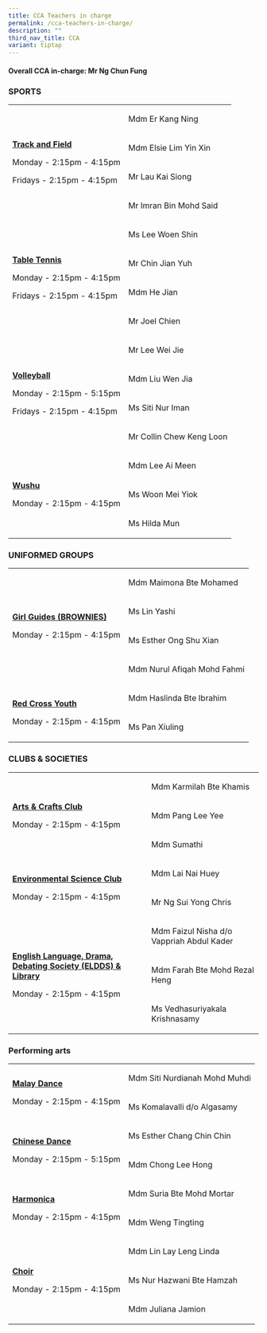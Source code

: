 ```yaml
---
title: CCA Teachers in charge
permalink: /cca-teachers-in-charge/
description: ""
third_nav_title: CCA
variant: tiptap
---
```

<p></p>
<h4><strong>Overall CCA in-charge: Mr Ng Chun Fung</strong></h4>
<h3>SPORTS</h3>
<table style="minWidth: 50px">
<colgroup>
<col>
<col>
</colgroup>
<tbody>
<tr>
<td rowspan="4" colspan="1">
<p><strong><u>Track and Field</u></strong>
</p>
<p>Monday - 2:15pm - 4:15pm</p>
<p>Fridays - 2:15pm - 4:15pm</p>
</td>
<td rowspan="1" colspan="1">
<p>Mdm Er Kang Ning&nbsp;</p>
</td>
</tr>
<tr>
<td rowspan="1" colspan="1">
<p>Mdm Elsie Lim Yin Xin</p>
</td>
</tr>
<tr>
<td rowspan="1" colspan="1">
<p>Mr Lau Kai Siong</p>
</td>
</tr>
<tr>
<td rowspan="1" colspan="1">
<p>Mr Imran Bin Mohd Said</p>
</td>
</tr>
<tr>
<td rowspan="4" colspan="1">
<p><strong><u>Table Tennis</u></strong>
</p>
<p>Monday - 2:15pm - 4:15pm</p>
<p>Fridays - 2:15pm - 4:15pm</p>
</td>
<td rowspan="1" colspan="1">
<p>Ms Lee Woen Shin</p>
</td>
</tr>
<tr>
<td rowspan="1" colspan="1">
<p>Mr Chin Jian Yuh</p>
</td>
</tr>
<tr>
<td rowspan="1" colspan="1">
<p>Mdm He Jian</p>
</td>
</tr>
<tr>
<td rowspan="1" colspan="1">
<p>Mr Joel Chien</p>
</td>
</tr>
<tr>
<td rowspan="4" colspan="1">
<p><strong><u>Volleyball</u></strong>
</p>
<p>Monday - 2:15pm - 5:15pm</p>
<p>Fridays - 2:15pm - 4:15pm</p>
</td>
<td rowspan="1" colspan="1">
<p>Mr Lee Wei Jie</p>
</td>
</tr>
<tr>
<td rowspan="1" colspan="1">
<p>Mdm Liu Wen Jia</p>
</td>
</tr>
<tr>
<td rowspan="1" colspan="1">
<p>Ms Siti Nur Iman</p>
</td>
</tr>
<tr>
<td rowspan="1" colspan="1">
<p>Mr Collin Chew Keng Loon</p>
</td>
</tr>
<tr>
<td rowspan="3" colspan="1">
<p><strong><u>Wushu</u></strong>
</p>
<p>Monday - 2:15pm - 4:15pm</p>
</td>
<td rowspan="1" colspan="1">
<p>Mdm Lee Ai Meen</p>
</td>
</tr>
<tr>
<td rowspan="1" colspan="1">
<p>Ms Woon Mei Yiok</p>
</td>
</tr>
<tr>
<td rowspan="1" colspan="1">
<p>Ms Hilda Mun&nbsp;</p>
</td>
</tr>
</tbody>
</table>
<h3>UNIFORMED GROUPS</h3>
<table style="minWidth: 50px">
<colgroup>
<col>
<col>
</colgroup>
<tbody>
<tr>
<td rowspan="4" colspan="1">
<p><strong><u>Girl Guides (BROWNIES)</u></strong>
</p>
<p></p>
<p>Monday - 2:15pm - 4:15pm</p>
</td>
<td rowspan="1" colspan="1">
<p>Mdm Maimona Bte Mohamed</p>
</td>
</tr>
<tr>
<td rowspan="1" colspan="1">
<p>Ms Lin&nbsp;Yashi</p>
</td>
</tr>
<tr>
<td rowspan="1" colspan="1">
<p>Ms Esther Ong Shu Xian</p>
</td>
</tr>
<tr>
<td rowspan="1" colspan="1">
<p>Mdm Nurul Afiqah Mohd Fahmi</p>
</td>
</tr>
<tr>
<td rowspan="2" colspan="1">
<p><strong><u>Red Cross Youth</u></strong>
</p>
<p></p>
<p>Monday - 2:15pm - 4:15pm</p>
</td>
<td rowspan="1" colspan="1">
<p>Mdm Haslinda Bte Ibrahim</p>
</td>
</tr>
<tr>
<td rowspan="1" colspan="1">
<p>Ms Pan Xiuling</p>
</td>
</tr>
</tbody>
</table>
<p></p>
<h3>CLUBS &amp; SOCIETIES</h3>
<table style="minWidth: 50px">
<colgroup>
<col>
<col>
</colgroup>
<tbody>
<tr>
<td rowspan="3" colspan="1">
<p><strong><u>Arts &amp; Crafts Club</u></strong>
</p>
<p></p>
<p>Monday - 2:15pm - 4:15pm</p>
</td>
<td rowspan="1" colspan="1">
<p>Mdm Karmilah Bte Khamis</p>
</td>
</tr>
<tr>
<td rowspan="1" colspan="1">
<p>Mdm Pang Lee Yee</p>
</td>
</tr>
<tr>
<td rowspan="1" colspan="1">
<p>Mdm Sumathi</p>
</td>
</tr>
<tr>
<td rowspan="2" colspan="1">
<p><strong><u>Environmental Science Club</u></strong>
</p>
<p></p>
<p>Monday - 2:15pm - 4:15pm</p>
</td>
<td rowspan="1" colspan="1">
<p>Mdm Lai Nai Huey</p>
</td>
</tr>
<tr>
<td rowspan="1" colspan="1">
<p>Mr Ng Sui Yong Chris</p>
</td>
</tr>
<tr>
<td rowspan="3" colspan="1">
<p><strong><u>English Language, Drama, Debating Society (ELDDS) &amp; Library</u></strong>
</p>
<p></p>
<p>Monday - 2:15pm - 4:15pm</p>
</td>
<td rowspan="1" colspan="1">
<p>Mdm Faizul Nisha d/o Vappriah Abdul Kader</p>
</td>
</tr>
<tr>
<td rowspan="1" colspan="1">
<p>Mdm Farah Bte Mohd Rezal Heng</p>
</td>
</tr>
<tr>
<td rowspan="1" colspan="1">
<p>Ms Vedhasuriyakala Krishnasamy</p>
</td>
</tr>
</tbody>
</table>
<p></p>
<h3>Performing arts</h3>
<p></p>
<table style="minWidth: 50px">
<colgroup>
<col>
<col>
</colgroup>
<tbody>
<tr>
<td rowspan="2" colspan="1">
<p><strong><u>Malay Dance</u></strong>
</p>
<p></p>
<p>Monday - 2:15pm - 4:15pm</p>
</td>
<td rowspan="1" colspan="1">
<p>Mdm Siti Nurdianah Mohd Muhdi</p>
</td>
</tr>
<tr>
<td rowspan="1" colspan="1">
<p>Ms Komalavalli d/o Algasamy</p>
</td>
</tr>
<tr>
<td rowspan="2" colspan="1">
<p><strong><u>Chinese Dance</u></strong>
</p>
<p></p>
<p>Monday - 2:15pm - 5:15pm</p>
</td>
<td rowspan="1" colspan="1">
<p>Ms Esther Chang Chin Chin</p>
</td>
</tr>
<tr>
<td rowspan="1" colspan="1">
<p>Mdm Chong Lee Hong</p>
</td>
</tr>
<tr>
<td rowspan="2" colspan="1">
<p><strong><u>Harmonica</u></strong>
</p>
<p></p>
<p>Monday - 2:15pm - 4:15pm</p>
</td>
<td rowspan="1" colspan="1">
<p>Mdm Suria Bte Mohd Mortar</p>
</td>
</tr>
<tr>
<td rowspan="1" colspan="1">
<p>Mdm Weng Tingting</p>
</td>
</tr>
<tr>
<td rowspan="3" colspan="1">
<p><strong><u>Choir</u></strong>
</p>
<p></p>
<p>Monday - 2:15pm - 4:15pm</p>
</td>
<td rowspan="1" colspan="1">
<p>Mdm Lin Lay Leng Linda</p>
</td>
</tr>
<tr>
<td rowspan="1" colspan="1">
<p>Ms Nur Hazwani Bte Hamzah</p>
</td>
</tr>
<tr>
<td rowspan="1" colspan="1">
<p>Mdm Juliana Jamion</p>
</td>
</tr>
</tbody>
</table>
<p></p>